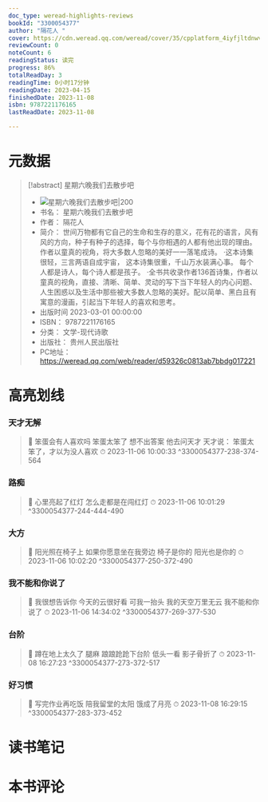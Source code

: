 ```yaml
---
doc_type: weread-highlights-reviews
bookId: "3300054377"
author: "隔花人 "
cover: https://cdn.weread.qq.com/weread/cover/35/cpplatform_4iyfjltdnwvh9d7t7vzycf/t7_cpplatform_4iyfjltdnwvh9d7t7vzycf1680504635.jpg
reviewCount: 0
noteCount: 6
readingStatus: 读完
progress: 86%
totalReadDay: 3
readingTime: 0小时17分钟
readingDate: 2023-04-15
finishedDate: 2023-11-08
isbn: 9787221176165
lastReadDate: 2023-11-08

---
```

# 元数据
> [!abstract] 星期六晚我们去散步吧
> - ![ 星期六晚我们去散步吧|200](https://cdn.weread.qq.com/weread/cover/35/cpplatform_4iyfjltdnwvh9d7t7vzycf/t7_cpplatform_4iyfjltdnwvh9d7t7vzycf1680504635.jpg)
> - 书名： 星期六晚我们去散步吧
> - 作者： 隔花人 
> - 简介： 世间万物都有它自己的生命和生存的意义，花有花的语言，风有风的方向，种子有种子的选择，每个与你相遇的人都有他出现的理由。作者以童真的视角，将大多数人忽略的美好一一落笔成诗。
·这本诗集很轻，三言两语自成宇宙，
这本诗集很重，千山万水装满心事。
每个人都是诗人，每个诗人都是孩子。
·全书共收录作者136首诗集，作者以童真的视角，直接、清晰、简单、灵动的写下当下年轻人的内心问题、人生困惑以及生活中那些被大多数人忽略的美好。配以简单、黑白且有寓意的漫画，引起当下年轻人的喜欢和思考。
> - 出版时间 2023-03-01 00:00:00
> - ISBN： 9787221176165
> - 分类： 文学-现代诗歌
> - 出版社： 贵州人民出版社
> - PC地址：https://weread.qq.com/web/reader/d59326c0813ab7bbdg017221

# 高亮划线

### 天才无解

> 📌 笨蛋会有人喜欢吗
笨蛋太笨了
想不出答案
他去问天才
天才说：
笨蛋太笨了，才以为没人喜欢 
> ⏱ 2023-11-06 10:00:33 ^3300054377-238-374-564

### 路痴

> 📌 心里亮起了红灯
怎么走都是在闯红灯 
> ⏱ 2023-11-06 10:01:29 ^3300054377-244-444-490

### 大方

> 📌 阳光照在椅子上
如果你愿意坐在我旁边
椅子是你的
阳光也是你的 
> ⏱ 2023-11-06 10:02:20 ^3300054377-250-372-490

### 我不能和你说了

> 📌 我很想告诉你
今天的云很好看
可我一抬头
我的天空万里无云
我不能和你说了 
> ⏱ 2023-11-06 14:34:02 ^3300054377-269-377-530

### 台阶

> 📌 蹲在地上太久了
腿麻
踉踉跄跄下台阶
低头一看
影子骨折了 
> ⏱ 2023-11-08 16:27:23 ^3300054377-273-372-517

### 好习惯

> 📌 写完作业再吃饭
陪我留堂的太阳
饿成了月亮 
> ⏱ 2023-11-08 16:29:15 ^3300054377-283-373-452

# 读书笔记

# 本书评论
